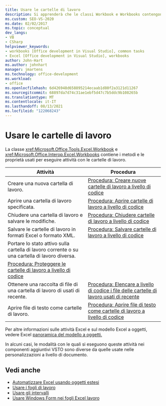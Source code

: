 ```yaml
---
title: Usare le cartelle di lavoro
description: Si apprenderà che le classi Workbook e Workbooks contengono i metodi e le proprietà utilizzati per eseguire attività con le cartelle di lavoro.
ms.custom: SEO-VS-2020
ms.date: 02/02/2017
ms.topic: conceptual
dev_langs:
- VB
- CSharp
helpviewer_keywords:
- workbooks [Office development in Visual Studio], common tasks
- Excel [Office development in Visual Studio], workbooks
author: John-Hart
ms.author: johnhart
manager: jmartens
ms.technology: office-development
ms.workload:
- office
ms.openlocfilehash: 6d426948d658895214ecaab1d80f2a3121d11267
ms.sourcegitcommit: 68897da7d74c31ae1ebf5d47c7b5ddc9b108265b
ms.translationtype: MT
ms.contentlocale: it-IT
ms.lasthandoff: 08/13/2021
ms.locfileid: "122068243"
---
```

# <a name="work-with-workbooks"></a>Usare le cartelle di lavoro
  La classe <xref:Microsoft.Office.Tools.Excel.Workbook> e <xref:Microsoft.Office.Interop.Excel.Workbooks> contiene i metodi e le proprietà usati per eseguire attività con le cartelle di lavoro.

|Attività|Procedura|
|----------|---------------|
|Creare una nuova cartella di lavoro.|[Procedura: Creare nuove cartelle di lavoro a livello di codice](../vsto/how-to-programmatically-create-new-workbooks.md)|
|Aprire una cartella di lavoro specificata.|[Procedura: Aprire cartelle di lavoro a livello di codice](../vsto/how-to-programmatically-open-workbooks.md)|
|Chiudere una cartella di lavoro e salvare le modifiche.|[Procedura: Chiudere cartelle di lavoro a livello di codice](../vsto/how-to-programmatically-close-workbooks.md)|
|Salvare le cartelle di lavoro in formati Excel o formato XML.|[Procedura: Salvare cartelle di lavoro a livello di codice](../vsto/how-to-programmatically-save-workbooks.md)|
|Portare lo stato attivo sulla cartella di lavoro corrente o su una cartella di lavoro diversa.|
|[Procedura: Proteggere le cartelle di lavoro a livello di codice](../vsto/how-to-programmatically-protect-workbooks.md)|
|Ottenere una raccolta di file di una cartella di lavoro di usati di recente.|[Procedura: Elencare a livello di codice i file delle cartelle di lavoro usati di recente](../vsto/how-to-programmatically-list-recently-used-workbook-files.md)|
|Aprire file di testo come cartelle di lavoro.|[Procedura: Aprire file di testo come cartelle di lavoro a livello di codice](../vsto/how-to-programmatically-open-text-files-as-workbooks.md)|

 Per altre informazioni sulle attività Excel e sul modello Excel a oggetti, vedere Excel [panoramica del modello a oggetti.](../vsto/excel-object-model-overview.md)

 In alcuni casi, le modalità con le quali si eseguono queste attività nei componenti aggiuntivi VSTO sono diverse da quelle usate nelle personalizzazioni a livello di documento.

## <a name="see-also"></a>Vedi anche
- [Automatizzare Excel usando oggetti estesi](../vsto/automating-excel-by-using-extended-objects.md)
- [Usare i fogli di lavoro](../vsto/working-with-worksheets.md)
- [Usare gli intervalli](../vsto/working-with-ranges.md)
- [Usare Windows Form nei fogli Excel lavoro](../vsto/using-windows-forms-controls-on-excel-worksheets.md)
